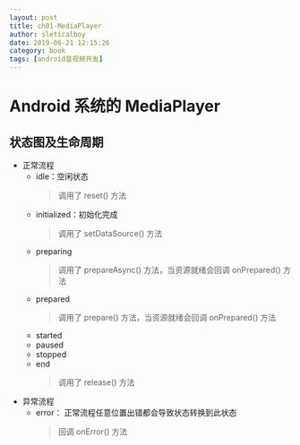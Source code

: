 ```yaml
---
layout: post
title: ch01-MediaPlayer
author: sleticalboy
date: 2019-06-21 12:15:26
category: book
tags: [android音视频开发]
---
```


# Android 系统的 MediaPlayer

## 状态图及生命周期
- 正常流程
  - idle：空闲状态
    > 调用了 reset() 方法
  - initialized：初始化完成
    > 调用了 setDataSource() 方法 
  - preparing
    > 调用了 prepareAsync() 方法，当资源就绪会回调 onPrepared() 方法
  - prepared
    > 调用了 prepare() 方法，当资源就绪会回调 onPrepared() 方法
  - started
  - paused
  - stopped
  - end
    > 调用了 release() 方法
- 异常流程
  - error： 正常流程任意位置出错都会导致状态转换到此状态
    > 回调 onError() 方法
